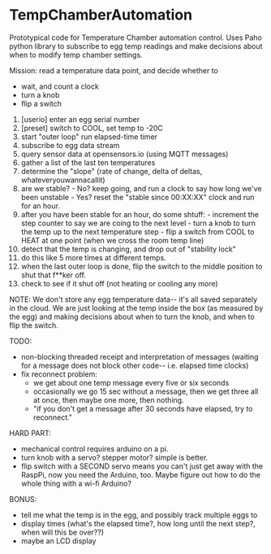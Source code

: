# TempChamberAutomation

Prototypical code for Temperature Chamber automation control.  Uses Paho python library to 
subscribe to egg temp readings and make decisions about when to modify temp chamber settings.

Mission: read a temperature data point, and decide whether to 
+ wait, and count a clock
+ turn a knob
+ flip a switch

<ol>
<li> [userio] enter an egg serial number
<li> [preset]  switch to COOL, set temp to -20C
<li> start "outer loop" run elapsed-time timer 
<li> subscribe to egg data stream
<li> query sensor data at opensensors.io (using MQTT messages)
<li> gather a list of the last ten temperatures
<li> determine the "slope" (rate of change, delta of deltas, whateveryouwannacallit)
<li> are we stable?  
   - No? keep going, and run a clock to say how long we've been unstable
   - Yes? reset the "stable since 00:XX:XX" clock and run for an hour.
<li> after you have been stable for an hour, do some shtuff:
    - increment the step counter to say we are coing to the next level
    - turn a knob to turn the temp up to the next temperature step
    - flip a switch from COOL to HEAT at one point (when we cross the room temp line)
<li> detect that the temp is changing, and drop out of "stability lock"     
<li> do this like 5 more times at different temps.  
<li> when the last outer loop is done, flip the switch to the middle position to shut that f**ker off.
<li> check to see if it shut off (not heating or cooling any more)
</ol>

NOTE: We don't store any egg temperature data-- it's all saved separately in the cloud.  We are just looking at the temp inside the box (as measured by the egg) and making decisions about when to turn the knob, and when to flip the switch.

TODO: 
-  non-blocking threaded receipt and interpretation of messages (waiting for a message does not block other code-- i.e. elapsed time clocks)
- fix reconnect problem: 
  - we get about one temp message every five or six seconds
  - occasionally we go 15 sec without a message, then we get three all at once, then maybe one more, then nothing.
  - "if you don't get a message after 30 seconds have elapsed, try to reconnect."

HARD PART: 
- mechanical control requires arduino on a pi. 
- turn knob with a servo? stepper motor?  simple is better.
- flip switch with a SECOND servo means you can't just get away with the RaspPi, now you need the Arduino, too.   Maybe figure out how to do the whole thing with a wi-fi Arduino?

BONUS: 
- tell me what the temp is in the egg, and possibly track multiple eggs to 
- display times (what's the elapsed time?, how long until the next step?, when will this be over??)
- maybe an LCD display
